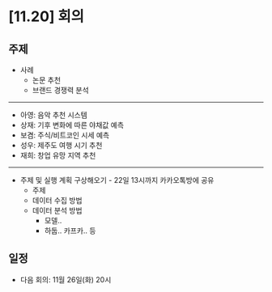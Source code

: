 # [11.20] 회의

## 주제

- 사례
  - 논문 추천
  - 브랜드 경쟁력 분석

---

- 아영: 음악 추천 시스템
- 상재: 기후 변화에 따른 야채값 예측
- 보겸: 주식/비트코인 시세 예측
- 성우: 제주도 여행 시기 추천
- 재희: 창업 유망 지역 추천

---

- 주제 및 실행 계획 구상해오기 - 22일 13시까지 카카오톡방에 공유
  - 주제
  - 데이터 수집 방법
  - 데이터 분석 방법
    - 모델..
    - 하둡.. 카프카.. 등

## 일정

- 다음 회의: 11월 26일(화) 20시
